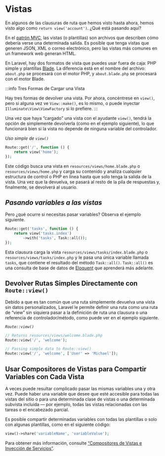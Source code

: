 # Vistas

En algunos de las clausuras de ruta que hemos visto hasta ahora, hemos visto algo como `return view('account')`. ¿Qué está pasando aquí?

En el [patrón MVC](./a-quick-Intro-to-mvc-the-http-verbs-and-rest.html#¿que-es-mvc), las vistas (o plantillas) son archivos que describen cómo debería verse una determinada salida. Es posible que tenga vistas que generen JSON, XML o correo electrónico, pero las vistas más comunes en un framework web generan HTML.

En Laravel, hay dos formatos de vista que puedes usar fuera de caja: PHP simple y plantillas [Blade](../blade-templating/echoing-data.html#plantillas-blade). La diferencia está en el nombre del archivo: `about.php` se procesará con el motor PHP, y `about.blade.php` se procesará con el motor Blade.

:::info Tres Formas de Cargar una Vista

Hay tres formas de devolver una vista. Por ahora, concéntrese en `view()`, pero si alguna vez ve `View::make()`, es lo mismo, o puede inyectar `Illuminate\View\ViewFactory` si lo prefiere.
:::

Una vez que haya “cargado” una vista con el ayudante `view()`, tendrá la opción de simplemente devolverla (como en el ejemplo siguiente), lo que funcionará bien si la vista no depende de ninguna variable del controlador.

_Uso simple de `view()`_
```php
Route::get('/', function () {
    return view('home');
});
```

Este código busca una vista en `resources/views/home.blade.php` o `resources/views/home.php` y carga su contenido y analiza cualquier estructura de control o PHP en línea hasta que solo tenga la salida de la vista. Una vez que la devuelva, se pasará al resto de la pila de respuestas y, finalmente, se devolverá al usuario.

## _Pasando variables a las vistas_

Pero ¿qué ocurre si necesitas pasar variables? Observa el ejemplo siguiente.

```php
Route::get('tasks', function () {
    return view('tasks.index')
        ->with('tasks', Task::all());
});
```

Esta clausura carga la vista `resources/views/tasks/index.blade.php` o `resources/views/tasks/index.php` y le pasa una única variable llamada `tasks`, que contiene el resultado del método `Task::all()`. `Task::all()` es una consulta de base de datos de [Eloquent](../databases-and-eloquent/configuration.html) que aprenderá más adelante.

## Devolver Rutas Simples Directamente con `Route::view()`

Debido a que es tan común que una ruta simplemente devuelva una vista sin datos personalizados, Laravel le permite definir una ruta como una ruta de “view” sin siquiera pasar a la definición de ruta una clausura o una referencia de controlador/método, como puede ver en el ejemplo siguiente.

_`Route::view()`_
```php
// Returns resources/views/welcome.blade.php
Route::view('/', 'welcome');

// Passing simple data to Route::view()
Route::view('/', 'welcome', ['User' => 'Michael']);
```

## Usar Compositores de Vistas para Compartir Variables con Cada Vista

A veces puede resultar complicado pasar las mismas variables una y otra vez. Puede haber una variable que desee que esté accesible para todas las vistas del sitio o para una determinada clase de vistas o una determinada subvista incluida — por ejemplo, todas las vistas relacionadas con las tareas o el encabezado parcial.

Es posible compartir determinadas variables con todas las plantillas o solo con algunas plantillas, como en el siguiente código:


```php
view()->share('variableName', 'variableValue');
```

Para obtener más información, consulte [“Compositores de Vistas e Inyección de Servicios”](../blade-templating/view-composers-and-service-injection.html).
